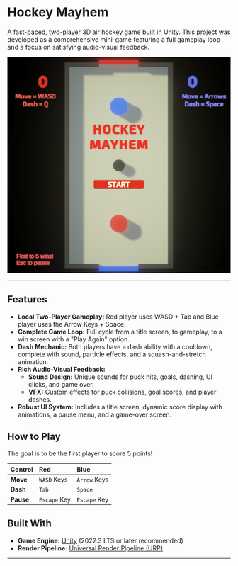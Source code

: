 # Hockey Mayhem

A fast-paced, two-player 3D air hockey game built in Unity. This project was developed as a comprehensive mini-game featuring a full gameplay loop and a focus on satisfying audio-visual feedback.

![Gameplay Screenshot](HockeyMayhem.png)

---

## Features

-   **Local Two-Player Gameplay:** Red player uses WASD + Tab and Blue player uses the Arrow Keys + Space.
-   **Complete Game Loop:** Full cycle from a title screen, to gameplay, to a win screen with a "Play Again" option.
-   **Dash Mechanic:** Both players have a dash ability with a cooldown, complete with sound, particle effects, and a squash-and-stretch animation.
-   **Rich Audio-Visual Feedback:**
    -   **Sound Design:** Unique sounds for puck hits, goals, dashing, UI clicks, and game over.
    -   **VFX:** Custom effects for puck collisions, goal scores, and player dashes.
-   **Robust UI System:** Includes a title screen, dynamic score display with animations, a pause menu, and a game-over screen.

## How to Play

The goal is to be the first player to score 5 points!

| Control | Red | Blue |
| :--- | :--- | :--- |
| **Move** | `WASD` Keys | `Arrow` Keys |
| **Dash** | `Tab` | `Space` |
| **Pause** | `Escape` Key | `Escape` Key |

## Built With

-   **Game Engine:** [Unity](https://unity.com/) (2022.3 LTS or later recommended)
-   **Render Pipeline:** [Universal Render Pipeline (URP)](https://docs.unity3d.com/Packages/com.unity.render-pipelines.universal@latest)

---